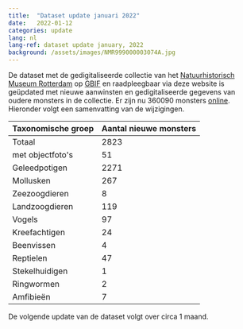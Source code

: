 ```yaml
---
title:  "Dataset update januari 2022"
date:   2022-01-12
categories: update
lang: nl
lang-ref: dataset update january, 2022
background: /assets/images/NMR999000003074A.jpg
---
```


De dataset met de gedigitaliseerde collectie van het [Natuurhistorisch Museum Rotterdam](https://www.hetnatuurhistorisch.nl/) op [GBIF](https://www.gbif.org/) en raadpleegbaar via deze website is geüpdated met nieuwe aanwinsten en gedigitaliseerde gegevens van oudere monsters in de collectie. Er zijn nu 360090 monsters [online](https://hp-nhm-rotterdam.gbif-staging.org/nl/data.html). Hieronder volgt een samenvatting van de wijzigingen.

Taxonomische groep | Aantal nieuwe monsters
---------- | ---------- 
Totaal | 2823
met objectfoto's | 51
Geleedpotigen | 2271
Mollusken | 267
Zeezoogdieren | 8
Landzoogdieren | 119
Vogels | 97
Kreefachtigen | 24
Beenvissen | 4
Reptielen | 47
Stekelhuidigen | 1
Ringwormen | 2
Amfibieën | 7

De volgende update van de dataset volgt over circa 1 maand.

